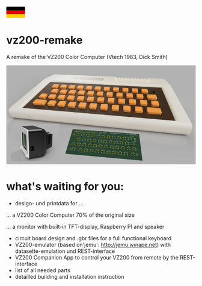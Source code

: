 [![zur deutschen Version](../images/de.png)](../README.md)

# vz200-remake
A remake of the VZ200 Color Computer (Vtech 1983, Dick Smith)

![Prototyp](../images/vz200-teaser.jpg "VZ200 - 70%")

# what's waiting for you:

* design- und printdata for ...

... a VZ200 Color Computer 70% of the original size

... a monitor with built-in TFT-display, Raspberry PI and speaker

* circuit board design and .gbr files for a full functional keyboard
* VZ200-emulator (based on'jemu': http://jemu.winape.net) with datasette-emulation und REST-interface
* VZ200 Companion App to control your VZ200 from remote by the REST-interface
* list of all needed parts
* detailled building and installation instruction

